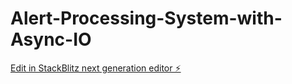 # Alert-Processing-System-with-Async-IO

[Edit in StackBlitz next generation editor ⚡️](https://stackblitz.com/~/github.com/rajanpawar90/Alert-Processing-System-with-Async-IO)
